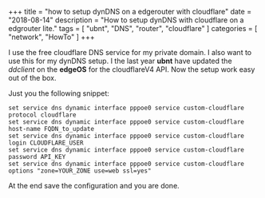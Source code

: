 +++
title = "how to setup dynDNS on a edgerouter with cloudflare"
date = "2018-08-14"
description = "How to setup dynDNS with cloudflare on a edgrouter lite."
tags = [ "ubnt", "DNS", "router", "cloudflare" ]
categories = [
  "network",
  "HowTo"
]
+++

I use the free cloudflare DNS service for my private domain. I also want to use this for my dynDNS setup. I the last year **ubnt** have updated the *ddclient* on the **edgeOS** for the cloudflareV4 API. Now the setup work easy out of the box. 

Just you the following snippet:

```
set service dns dynamic interface pppoe0 service custom-cloudflare protocol cloudflare
set service dns dynamic interface pppoe0 service custom-cloudflare host-name FQDN_to_update
set service dns dynamic interface pppoe0 service custom-cloudflare login CLOUDFLARE_USER
set service dns dynamic interface pppoe0 service custom-cloudflare password API_KEY 
set service dns dynamic interface pppoe0 service custom-cloudflare options "zone=YOUR_ZONE use=web ssl=yes"
```

At the end save the configuration and you are done. 
